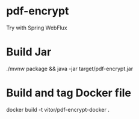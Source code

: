# pdf-encrypt
Try with Spring WebFlux

# Build Jar
./mvnw package && java -jar target/pdf-encrypt.jar

# Build and tag Docker file
docker build -t vitor/pdf-encrypt-docker .
